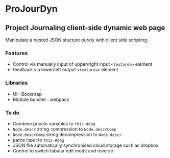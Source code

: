 # ProJourDyn
## Project Journaling client-side dynamic web page 
Manipulate a nested JSON stucture purely with client side scripting. 
### Features
- Control via manually input of upper/right input `<textarea>` element
- feedback via lower/left output `<textarea>` element
### Libraries
- UI : Bootstrap 
- Module bundler : webpack
### To do
- Combine private variables to `this.#dag`
- `Node.descr` string compression to `Node.descrComp`
- `Node.descrComp` string decompression to `Node.descr`
- parce input to `this.#dag`
- JSON file automatically synchronised cloud storage such as dropbox
- Control to switch tabular edit mode and reverse
